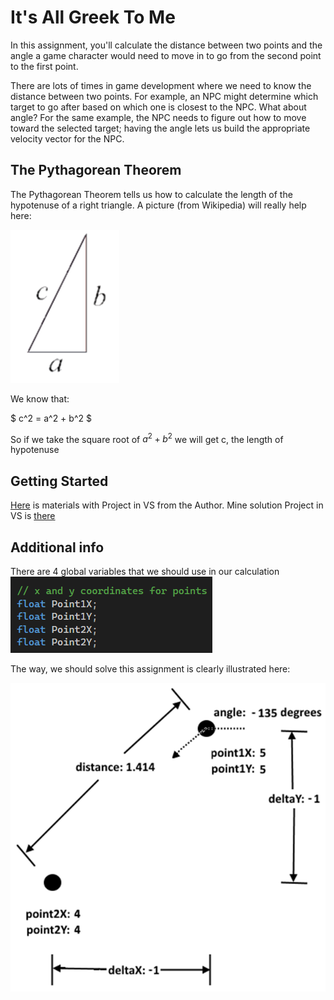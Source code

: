 # It's All Greek To Me

In this assignment, you'll calculate the distance between two points and the angle a game character would need to move in to go from the second point to the first point.

There are lots of times in game development where we need to know the distance between two points. For example, an NPC might determine which target to go after based on which one is closest to the NPC. What about angle? For the same example, the NPC needs to figure out how to move toward the selected target; having the angle lets us build the appropriate velocity vector for the NPC.

## The Pythagorean Theorem

The Pythagorean Theorem tells us how to calculate the length of the hypotenuse of a right triangle. A picture (from Wikipedia) will really help here:

![alt text](image.png)

We know that:

$
c^2 = a^2 + b^2
$

So if we take the square root of $a^2 + b^2$ we will get c, the length of hypotenuse

## Getting Started

[Here](/Course_1_Introduction/Module_2/1_Distance/source/ProgrammingAssignment2.sln) is materials with Project in VS from the Author.
Mine solution Project in VS is [there](/Course_1_Introduction/Module_2/1_Distance/solution/ProgrammingAssignment2.sln)

## Additional info

There are 4 global variables that we should use in our calculation
![alt text](image-1.png)

The way, we should solve this assignment is clearly illustrated here:

![alt text](image-2.png)